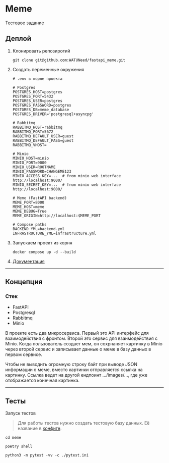 # Meme
Тестовое задание

## Деплой

1. Клонировать репозиротий
   ```
   git clone git@github.com:WATUNeed/fastapi_meme.git
   ```
   
2. Создать переменные окружения
   ```
   # .env в корне проекта

   # Postgres
   POSTGRES_HOST=postgres
   POSTGRES_PORT=5432
   POSTGRES_USER=postgres
   POSTGRES_PASSWORD=postgres
   POSTGRES_DB=meme_database
   POSTGRES_DRIVER='postgresql+asyncpg'

   # Rabbitmq
   RABBITMQ_HOST=rabbitmq
   RABBITMQ_PORT=5672
   RABBITMQ_DEFAULT_USER=guest
   RABBITMQ_DEFAULT_PASS=guest
   RABBITMQ_VHOST=

   # Minio
   MINIO_HOST=minio
   MINIO_PORT=9000
   MINIO_USER=ROOTNAME
   MINIO_PASSWORD=CHANGEME123
   MINIO_ACCESS_KEY=...  # from minio web interface http://localhost:9000/
   MINIO_SECRET_KEY=...  # from minio web interface http://localhost:9000/

   # Meme (FastAPI backend)
   MEME_PORT=8000
   MEME_HOST=meme
   MEME_DEBUG=True
   MEME_ORIGIN=http://localhost:$MEME_PORT

   # Compose paths
   BACKEND_YML=backend.yml
   INFRASTRUCTURE_YML=infrastructure.yml
   ```
   
3. Запускаем проект из корня
   ```
   docker compose up -d --build
   ```
   
4. [Документация](http://localhost:8000/docs)
---
## Концепция

### Стек
- FastAPI
- Postgresql
- Rabbitmq
- Minio

В проекте есть два микросервиса. Первый это API интерфейс для взаимодействия с фронтом. Второй это сервис для взаимодействия с Minio. Когда пользователь создает мем, он сохрнаняет картинку в Minio через второй сервис и записывает данные о меме в базу данных в первом сервисе. 

Чтобы не выводить огромную строку байт при выводе JSON информации о меме, вместо картинки отправляется ссылка на картинку. Ссылка ведет на другой ендпоинт .../images/..., где уже отображается конечная картинка.

---
## Тесты

Запуск тестов
> Для работы тестов нужно создать тестовую базу данных. Её название в [конфиге](https://github.com/WATUNeed/fastapi_meme/blob/master/meme/pytest.ini).

```
cd meme
```

```
poetry shell
```

```
python3 -m pytest -vv -c ./pytest.ini
```
